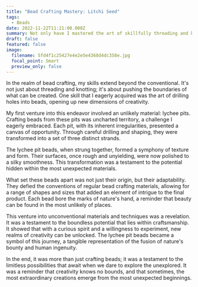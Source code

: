 ```yaml
---
title: "Bead Crafting Mastery: Litchi Seed"
tags:
  - Beads
date: 2022-11-22T11:21:00.000Z
summary: Not only have I mastered the art of skillfully threading and knotting beads, but I also took it upon myself to learn how to drill holes in them. The first product I crafted with beads that I drilled myself was a set of three strands made from lychee pits. This was an unconventional material choice, as nobody had ever attempted to make beads from it. The lychee pits offered a unique combination of smoothness and versatility in shape.
draft: false
featured: false
image:
  filename: 5fd4f1c25427e4e2e5e4368d4dc358e.jpg
  focal_point: Smart
  preview_only: false
---
```

In the realm of bead crafting, my skills extend beyond the conventional. It's not just about threading and knotting; it's about pushing the boundaries of what can be created. One skill that I eagerly acquired was the art of drilling holes into beads, opening up new dimensions of creativity.

My first venture into this endeavor involved an unlikely material: lychee pits. Crafting beads from these pits was uncharted territory, a challenge I eagerly embraced. Each pit, with its inherent irregularities, presented a canvas of opportunity. Through careful drilling and shaping, they were transformed into a set of three distinct strands.

The lychee pit beads, when strung together, formed a symphony of texture and form. Their surfaces, once rough and unyielding, were now polished to a silky smoothness. This transformation was a testament to the potential hidden within the most unexpected materials.

What set these beads apart was not just their origin, but their adaptability. They defied the conventions of regular bead crafting materials, allowing for a range of shapes and sizes that added an element of intrigue to the final product. Each bead bore the marks of nature's hand, a reminder that beauty can be found in the most unlikely of places.

This venture into unconventional materials and techniques was a revelation. It was a testament to the boundless potential that lies within craftsmanship. It showed that with a curious spirit and a willingness to experiment, new realms of creativity can be unlocked. The lychee pit beads became a symbol of this journey, a tangible representation of the fusion of nature's bounty and human ingenuity.

In the end, it was more than just crafting beads; it was a testament to the limitless possibilities that await when we dare to explore the unexplored. It was a reminder that creativity knows no bounds, and that sometimes, the most extraordinary creations emerge from the most unexpected beginnings.